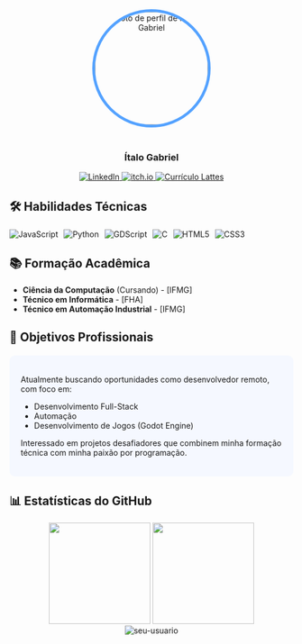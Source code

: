<div align="center">
  <img src="https://github.com/itevee-br.png" width="200" style="border-radius: 50%; border: 5px solid #54A2FF; margin-bottom: 20px;" alt="Foto de perfil de Ítalo Gabriel" />
  
  <h3>Ítalo Gabriel</h3>
  
  <div>
    <a href="https://linkedin.com/in/seu-perfil" target="_blank">
      <img src="https://img.shields.io/badge/LinkedIn-0077B5?style=for-the-badge&logo=linkedin&logoColor=white" alt="LinkedIn"/>
    </a>
    <a href="https://itevee.itch.io/" target="_blank">
      <img src="https://img.shields.io/badge/itch.io-FA5C5C?style=for-the-badge&logo=itch.io&logoColor=white" alt="itch.io"/>
    </a>
    <a href="http://lattes.cnpq.br/9034901942612613" target="_blank">
      <img src="https://img.shields.io/badge/Lattes-2F74A4?style=for-the-badge&logo=university&logoColor=white" alt="Currículo Lattes"/>
    </a>
  </div>
</div>

## 🛠 Habilidades Técnicas

<div style="display: flex; flex-wrap: wrap; gap: 10px; margin-top: 20px;">
  <img src="https://img.shields.io/badge/JavaScript-F7DF1E?style=for-the-badge&logo=javascript&logoColor=black" alt="JavaScript"/>
  <img src="https://img.shields.io/badge/Python-3776AB?style=for-the-badge&logo=python&logoColor=white" alt="Python"/>
  <img src="https://img.shields.io/badge/GDScript-478CBF?style=for-the-badge&logo=godot-engine&logoColor=white" alt="GDScript"/>
  <img src="https://img.shields.io/badge/C-00599C?style=for-the-badge&logo=c&logoColor=white" alt="C"/>
  <img src="https://img.shields.io/badge/HTML5-E34F26?style=for-the-badge&logo=html5&logoColor=white" alt="HTML5"/>
  <img src="https://img.shields.io/badge/CSS3-1572B6?style=for-the-badge&logo=css3&logoColor=white" alt="CSS3"/>
</div>

## 📚 Formação Acadêmica

- **Ciência da Computação** (Cursando) - [IFMG]  
- **Técnico em Informática** - [FHA]  
- **Técnico em Automação Industrial** - [IFMG]  

## 🌟 Objetivos Profissionais

<div style="background: #f5f8ff; padding: 20px; border-radius: 10px; margin-top: 20px;">
  <p>Atualmente buscando oportunidades como desenvolvedor remoto, com foco em:</p>
  <ul>
    <li>Desenvolvimento Full-Stack</li>
    <li>Automação</li>
    <li>Desenvolvimento de Jogos (Godot Engine)</li>
  </ul>
  <p>Interessado em projetos desafiadores que combinem minha formação técnica com minha paixão por programação.</p>
</div>

## 📊 Estatísticas do GitHub

<div align="center">
  <img height="180em" src="https://github-readme-stats.vercel.app/api?username=itevee-br&show_icons=true&theme=algolia&include_all_commits=true&count_private=true"/>
  <img height="180em" src="https://github-readme-stats.vercel.app/api/top-langs/?username=itevee-br&layout=compact&langs_count=7&theme=algolia"/>
</div>

<div align="center">
  <img src="https://github-readme-streak-stats.herokuapp.com/?user=itevee-br&theme=algolia" alt="seu-usuario" />
</div>
